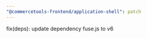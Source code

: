 ```yaml
---
"@commercetools-frontend/application-shell": patch
---
```


fix(deps): update dependency fuse.js to v6
